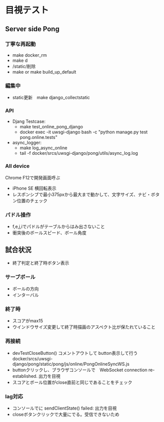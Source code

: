 # 目視テスト

## Server side Pong

### 丁寧な再起動

- make docker_rm
- make d
- /static/削除
- make or make build_up_default

### 編集中

- static更新　make django_collectstatic

### API

- Djang Testcase:
  - make test_online_pong_django
  - docker exec -it uwsgi-django bash -c "python manage.py test pong.online.tests"
- async_logger: 
  - make log_async_online 
  - tail -f docker/srcs/uwsgi-django/pong/utils/async_log.log

### All device

Chrome F12で開発画面呼ぶ

- iPhone SE 横回転表示
- レスポンシブで最小375pxから最大まで動かして、文字サイズ、ナビ・ボタン位置のチェック

### パドル操作

- f,e,j,iでパドルがテーブルからはみ出さないこと
- 衝突後のボールスピード、ボール角度

## 試合状況

- 終了判定と終了時ボタン表示

### サーブボール

- ボールの方向
- インターバル

### 終了時

- スコアがmax15
- ウインドウサイズ変更して終了時描画のアスペクト比が保たれていること

### 再接続

- devTestCloseButton() コメントアウトして button表示して行う
docker/srcs/uwsgi-django/pong/static/pong/js/online/PongOnlineSyncWS.js
- buttonクリックし、ブラウザコンソールで　WebSocket connection re-established. 出力を目視
- スコアとボール位置がclose直前と同じであることをチェック

### lag対応

- コンソールでに sendClientState() failed: 出力を目視
- closeボタンクリックで大量にでる。受信できないため
